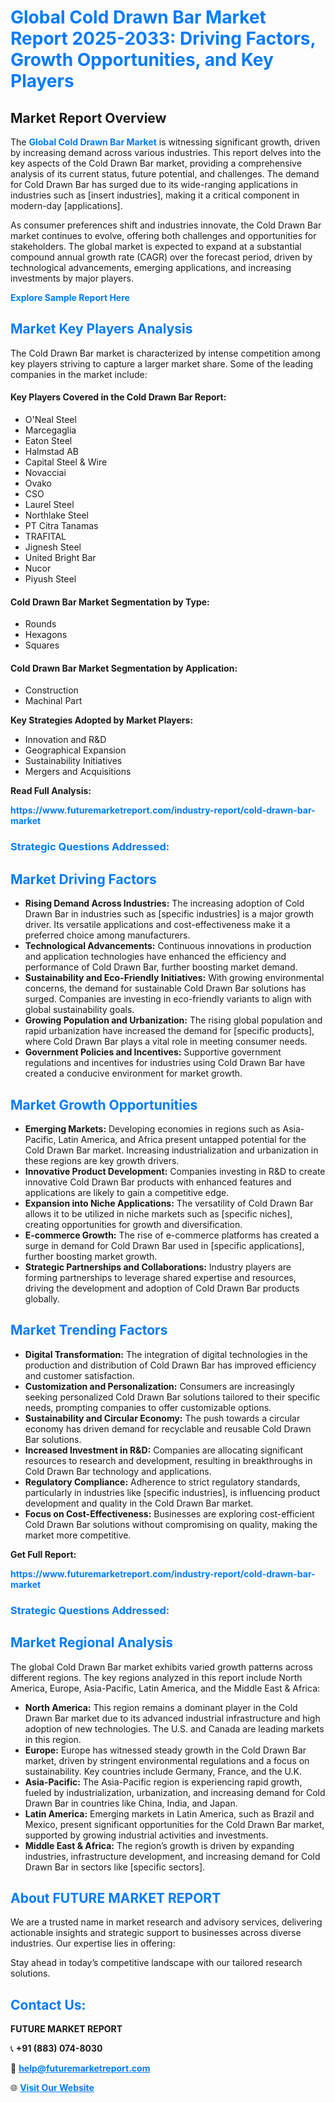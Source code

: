 <h1 style="color: #007BFF;">Global Cold Drawn Bar Market Report 2025-2033: Driving Factors, Growth Opportunities, and Key Players</h1>

<section id="overview">
<h2>Market Report Overview</h2>
<p>The <a href="https://www.futuremarketreport.com/industry-report/cold-drawn-bar-market" style="color: #007BFF; text-decoration: none;"><strong>Global Cold Drawn Bar Market</strong></a> is witnessing significant growth, driven by increasing demand across various industries. This report delves into the key aspects of the Cold Drawn Bar market, providing a comprehensive analysis of its current status, future potential, and challenges. The demand for Cold Drawn Bar has surged due to its wide-ranging applications in industries such as [insert industries], making it a critical component in modern-day [applications].</p>
<p>As consumer preferences shift and industries innovate, the Cold Drawn Bar market continues to evolve, offering both challenges and opportunities for stakeholders. The global market is expected to expand at a substantial compound annual growth rate (CAGR) over the forecast period, driven by technological advancements, emerging applications, and increasing investments by major players.</p>
</section>

<section id="overview">
<p><a href="https://www.futuremarketreport.com/request-sample/reportId=46288" style="color: #007BFF; text-decoration: none;"><strong>Explore Sample Report Here</strong></a></p>
</section>

<section id="key-players">
<h2 style="color: #007BFF;">Market Key Players Analysis</h2>
<p>The Cold Drawn Bar market is characterized by intense competition among key players striving to capture a larger market share. Some of the leading companies in the market include:</p>
<h4>Key Players Covered in the Cold Drawn Bar Report:</h4>
<ul><li>O&#039;Neal Steel</li><li>Marcegaglia</li><li>Eaton Steel</li><li>Halmstad AB</li><li>Capital Steel &amp; Wire</li><li>Novacciai</li><li>Ovako</li><li>CSO</li><li>Laurel Steel</li><li>Northlake Steel</li><li>PT Citra Tanamas</li><li>TRAFITAL</li><li>Jignesh Steel</li><li>United Bright Bar</li><li>Nucor</li><li>Piyush Steel</li></ul>
<h4>Cold Drawn Bar Market Segmentation by Type:</h4>
<ul><li>Rounds</li><li>Hexagons</li><li>Squares</li></ul>

<h4>Cold Drawn Bar Market Segmentation by Application:</h4>
<ul><li>Construction</li><li>Machinal Part</li></ul>
<p><strong>Key Strategies Adopted by Market Players:</strong></p>
<ul>
<li>Innovation and R&D</li>
<li>Geographical Expansion</li>
<li>Sustainability Initiatives</li>
<li>Mergers and Acquisitions</li>
</ul>
</section>

<section>
<p><strong>Read Full Analysis: </strong></p><a href="https://www.futuremarketreport.com/industry-report/cold-drawn-bar-market" style="color: #007BFF; text-decoration: none;"><strong>https://www.futuremarketreport.com/industry-report/cold-drawn-bar-market</strong></a>
<h3 style="color: #007BFF;">Strategic Questions Addressed:</h3>
</section>

<section id="driving-factors">
<h2 style="color: #007BFF;">Market Driving Factors</h2>
<ul>
<li><strong>Rising Demand Across Industries:</strong> The increasing adoption of Cold Drawn Bar in industries such as [specific industries] is a major growth driver. Its versatile applications and cost-effectiveness make it a preferred choice among manufacturers.</li>
<li><strong>Technological Advancements:</strong> Continuous innovations in production and application technologies have enhanced the efficiency and performance of Cold Drawn Bar, further boosting market demand.</li>
<li><strong>Sustainability and Eco-Friendly Initiatives:</strong> With growing environmental concerns, the demand for sustainable Cold Drawn Bar solutions has surged. Companies are investing in eco-friendly variants to align with global sustainability goals.</li>
<li><strong>Growing Population and Urbanization:</strong> The rising global population and rapid urbanization have increased the demand for [specific products], where Cold Drawn Bar plays a vital role in meeting consumer needs.</li>
<li><strong>Government Policies and Incentives:</strong> Supportive government regulations and incentives for industries using Cold Drawn Bar have created a conducive environment for market growth.</li>
</ul>
</section>

<section id="growth-opportunities">
<h2 style="color: #007BFF;">Market Growth Opportunities</h2>
<ul>
<li><strong>Emerging Markets:</strong> Developing economies in regions such as Asia-Pacific, Latin America, and Africa present untapped potential for the Cold Drawn Bar market. Increasing industrialization and urbanization in these regions are key growth drivers.</li>
<li><strong>Innovative Product Development:</strong> Companies investing in R&D to create innovative Cold Drawn Bar products with enhanced features and applications are likely to gain a competitive edge.</li>
<li><strong>Expansion into Niche Applications:</strong> The versatility of Cold Drawn Bar allows it to be utilized in niche markets such as [specific niches], creating opportunities for growth and diversification.</li>
<li><strong>E-commerce Growth:</strong> The rise of e-commerce platforms has created a surge in demand for Cold Drawn Bar used in [specific applications], further boosting market growth.</li>
<li><strong>Strategic Partnerships and Collaborations:</strong> Industry players are forming partnerships to leverage shared expertise and resources, driving the development and adoption of Cold Drawn Bar products globally.</li>
</ul>
</section>

<section id="trending-factors">
<h2 style="color: #007BFF;">Market Trending Factors</h2>
<ul>
<li><strong>Digital Transformation:</strong> The integration of digital technologies in the production and distribution of Cold Drawn Bar has improved efficiency and customer satisfaction.</li>
<li><strong>Customization and Personalization:</strong> Consumers are increasingly seeking personalized Cold Drawn Bar solutions tailored to their specific needs, prompting companies to offer customizable options.</li>
<li><strong>Sustainability and Circular Economy:</strong> The push towards a circular economy has driven demand for recyclable and reusable Cold Drawn Bar solutions.</li>
<li><strong>Increased Investment in R&D:</strong> Companies are allocating significant resources to research and development, resulting in breakthroughs in Cold Drawn Bar technology and applications.</li>
<li><strong>Regulatory Compliance:</strong> Adherence to strict regulatory standards, particularly in industries like [specific industries], is influencing product development and quality in the Cold Drawn Bar market.</li>
<li><strong>Focus on Cost-Effectiveness:</strong> Businesses are exploring cost-efficient Cold Drawn Bar solutions without compromising on quality, making the market more competitive.</li>
</ul>
</section>

<section>
<p><strong>Get Full Report: </strong></p><a href="https://www.futuremarketreport.com/industry-report/cold-drawn-bar-market" style="color: #007BFF; text-decoration: none;"><strong>https://www.futuremarketreport.com/industry-report/cold-drawn-bar-market</strong></a>
<h3 style="color: #007BFF;">Strategic Questions Addressed:</h3>
</section>


<section id="regional-analysis">
<h2 style="color: #007BFF;">Market Regional Analysis</h2>
<p>The global Cold Drawn Bar market exhibits varied growth patterns across different regions. The key regions analyzed in this report include North America, Europe, Asia-Pacific, Latin America, and the Middle East & Africa:</p>
<ul>
<li><strong>North America:</strong> This region remains a dominant player in the Cold Drawn Bar market due to its advanced industrial infrastructure and high adoption of new technologies. The U.S. and Canada are leading markets in this region.</li>
<li><strong>Europe:</strong> Europe has witnessed steady growth in the Cold Drawn Bar market, driven by stringent environmental regulations and a focus on sustainability. Key countries include Germany, France, and the U.K.</li>
<li><strong>Asia-Pacific:</strong> The Asia-Pacific region is experiencing rapid growth, fueled by industrialization, urbanization, and increasing demand for Cold Drawn Bar in countries like China, India, and Japan.</li>
<li><strong>Latin America:</strong> Emerging markets in Latin America, such as Brazil and Mexico, present significant opportunities for the Cold Drawn Bar market, supported by growing industrial activities and investments.</li>
<li><strong>Middle East & Africa:</strong> The region’s growth is driven by expanding industries, infrastructure development, and increasing demand for Cold Drawn Bar in sectors like [specific sectors].</li>
</ul>
</section>

<footer>
<h2 style="color: #007BFF;">About FUTURE MARKET REPORT</h2>
<p>We are a trusted name in market research and advisory services, delivering actionable insights and strategic support to businesses across diverse industries. Our expertise lies in offering:</p>

<p>Stay ahead in today’s competitive landscape with our tailored research solutions.</p>

<h2 style="color: #007BFF;">Contact Us:</h2>
<p><strong>FUTURE MARKET REPORT</strong></p>
<p>📞 <strong>+91 (883) 074-8030</strong></p>
<p>📧 <strong><a href="mailto:help@futuremarketreport.com" style="color: #007BFF;">help@futuremarketreport.com</a></strong></p>
<p>🌐 <strong><a href="https://www.futuremarketreport.com/" style="color: #007BFF;">Visit Our Website</a></strong></p>
</footer>